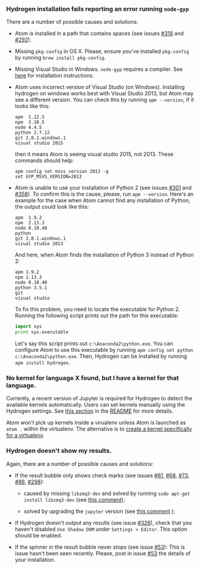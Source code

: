 ### Hydrogen installation fails reporting an error running `node-gyp`

There are a number of possible causes and solutions:

- Atom is installed in a path that contains spaces (see issues
  [#318](https://github.com/nteract/hydrogen/issues/318) and
  [#292](https://github.com/nteract/hydrogen/issues/292)).

- Missing `pkg-config` in OS X. Please, ensure you've installed `pkg-config` by
  running `brew install pkg-config`.

- Missing Visual Studio in Windows. `node-gyp` requires a compiler. See
  [here](https://github.com/nodejs/node-gyp#installation) for installation
  instructions.

- Atom uses incorrect version of Visual Studio (on Windows). Installing hydrogen
  on windows works best with Visual Studio 2013, but Atom may see a different
  version. You can check this by running `apm --version`, if it looks like this:
  
  ```
  apm  1.12.5
  npm  3.10.5
  node 4.4.5
  python 2.7.12
  git 2.8.1.windows.1
  visual studio 2015
  ```
  
  then it means Atom is seeing visual studio 2015, not 2013.
  These commands should help:
  ```
  apm config set msvs_version 2013 -g
  set GYP_MSVS_VERSION=2013
  ```

- Atom is unable to use your installation of Python 2 (see issues
  [#301](https://github.com/nteract/hydrogen/issues/301) and 
  [#358](https://github.com/nteract/hydrogen/issues/358)). To confirm this is
  the cause, please, run `apm --version`. Here's an example for the case when
  Atom cannot find any installation of Python, the output could look like this:

  ```
  apm  1.9.2
  npm  2.13.3
  node 0.10.40
  python
  git 2.8.1.windows.1
  visual studio 2013
  ```

  And here, when Atom finds the installation of Python 3 instead of Python 2:

  ```
  apm 1.9.2
  npm 2.13.3
  node 0.10.40
  python 3.5.1
  git
  visual studio
  ```

  To fix this problem, you need to locate the executable for Python 2. Running
  the following script prints out the path for this executable:

  ```python
  import sys
  print sys.executable
  ```

  Let's say this script prints out `c:\Anaconda2\python.exe`. You can configure
  Atom to use this executable by running
  `apm config set python c:\Anaconda2\python.exe`. Then, Hydrogen can be
  installed by running `apm install hydrogen`.


### No kernel for language X found, but I have a kernel for that language.

Currently, a recent version of Jupyter is required for Hydrogen to detect the
available kernels automatically. Users can set kernels manually using the
Hydrogen settings. See
[this section](https://github.com/nteract/hydrogen#debian-8-and-ubuntu-1604-lts)
in the [README](README.md) for more details.

Atom won't pick up kernels inside a virualenv unless Atom is launched as `atom .` within the virtualenv. The alternative is to [create a kernel specifically for a virtualenv](http://www.alfredo.motta.name/create-isolated-jupyter-ipython-kernels-with-pyenv-and-virtualenv/).


### Hydrogen doesn't show my results.

Again, there are a number of possible causes and solutions:

- If the result bubble only shows check marks (see issues
  [#61](https://github.com/nteract/hydrogen/issues/61),
  [#68](https://github.com/nteract/hydrogen/issues/68),
  [#73](https://github.com/nteract/hydrogen/issues/73),
  [#88](https://github.com/nteract/hydrogen/issues/88),
  [#298](https://github.com/nteract/hydrogen/issues/298)):

  - caused by missing `libzmq3-dev` and solved by running
    `sudo apt-get install libzmq3-dev` (see [this
    comment](https://github.com/nteract/hydrogen/issues/298#issuecomment-226405723));

  - solved by upgrading the `jupyter` version (see [this
    comment](https://github.com/nteract/hydrogen/issues/88#issuecomment-136761769) );

- If Hydrogen doesn't output any results (see issue
  [#326](https://github.com/nteract/hydrogen/issues/326)), check that you haven't disabled 
  `Use Shadow DOM` under `Settings > Editor`. This option should be enabled.

- If the spinner in the result bubble never stops (see issue
  [#53](https://github.com/nteract/hydrogen/issues/53)): This is issue hasn't
  been seen recently. Please, post in issue
  [#53](https://github.com/nteract/hydrogen/issues/53) the details of your
  installation.
